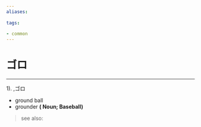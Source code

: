 ```yaml
---
aliases:
    
tags:
    
- common
---
```


# ゴロ
---
1).
,ゴロ

- ground ball
- grounder
**( Noun; Baseball)**
> see also: 
            